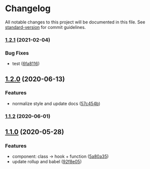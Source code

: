 # Changelog

All notable changes to this project will be documented in this file. See [standard-version](https://github.com/conventional-changelog/standard-version) for commit guidelines.

### [1.2.1](https://github.com/chungchiehlun/react-click-to-edit/compare/v1.2.0...v1.2.1) (2021-02-04)

### Bug Fixes

- test ([6fa8116](https://github.com/chungchiehlun/react-click-to-edit/commit/6fa8116756019283568097c67075942febdd97f4))

## [1.2.0](https://github.com/chungchiehlun/react-click-to-edit/compare/v1.1.2...v1.2.0) (2020-06-13)

### Features

- normalize style and update docs ([57c454b](https://github.com/chungchiehlun/react-click-to-edit/commit/57c454b))

### [1.1.2](https://github.com/chungchiehlun/react-click-to-edit/compare/v1.1.1...v1.1.2) (2020-06-01)

## [1.1.0](https://github.com/chungchiehlun/react-click-to-edit/compare/v1.0.0...v1.1.0) (2020-05-28)

### Features

- component: class -> hook + function ([5a80a35](https://github.com/chungchiehlun/react-click-to-edit/commit/5a80a35))
- update rollup and babel ([92f8e05](https://github.com/chungchiehlun/react-click-to-edit/commit/92f8e05))
